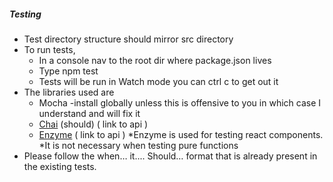 
##### Testing
* Test directory structure should mirror src directory
* To run tests, 
    * In a console nav to the root dir where package.json lives
    * Type npm test
    * Tests will be run in Watch mode you can ctrl c to get out it
* The libraries used are 
    * Mocha -install globally unless this is offensive to you in which case I understand and will fix it
    * [Chai](http://chaijs.com/api/bdd/)  (should) ( link to api )
    * [Enzyme](http://airbnb.io/enzyme/docs/api/shallow.html) ( link to api )
       *Enzyme is used for testing react components.
       *It is not necessary when testing pure functions
* Please follow the when… it.... Should… format that is already present in the existing tests.
